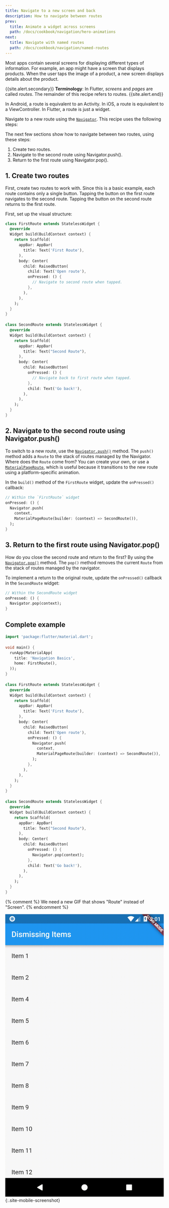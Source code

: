 ```yaml
---
title: Navigate to a new screen and back
description: How to navigate between routes
prev:
  title: Animate a widget across screens
  path: /docs/cookbook/navigation/hero-animations
next:
  title: Navigate with named routes
  path: /docs/cookbook/navigation/named-routes
---
```


Most apps contain several screens for displaying different types of
information.
For example, an app might have a screen that displays products.
When the user taps the image of a product, a new screen displays
details about the product.

{{site.alert.secondary}}
  **Terminology**: In Flutter, _screens_ and _pages_ are called _routes_.
  The remainder of this recipe refers to routes.
{{site.alert.end}}

In Android, a route is equivalent to an Activity.
In iOS, a route is equivalent to a ViewController.
In Flutter, a route is just a widget.

Navigate to a new route using the
[`Navigator`]({{site.api}}/flutter/widgets/Navigator-class.html).
This recipe uses the following steps:

The next few sections show how to navigate between two routes,
using these steps:

  1. Create two routes.
  2. Navigate to the second route using Navigator.push().
  3. Return to the first route using Navigator.pop().

## 1. Create two routes

First, create two routes to work with. Since this is a basic example,
each route contains only a single button. Tapping the button on the
first route navigates to the second route. Tapping the button on the
second route returns to the first route.

First, set up the visual structure:

```dart
class FirstRoute extends StatelessWidget {
  @override
  Widget build(BuildContext context) {
    return Scaffold(
      appBar: AppBar(
        title: Text('First Route'),
      ),
      body: Center(
        child: RaisedButton(
          child: Text('Open route'),
          onPressed: () {
            // Navigate to second route when tapped.
          },
        ),
      ),
    );
  }
}

class SecondRoute extends StatelessWidget {
  @override
  Widget build(BuildContext context) {
    return Scaffold(
      appBar: AppBar(
        title: Text("Second Route"),
      ),
      body: Center(
        child: RaisedButton(
          onPressed: () {
            // Navigate back to first route when tapped.
          },
          child: Text('Go back!'),
        ),
      ),
    );
  }
}
```

## 2. Navigate to the second route using Navigator.push()

To switch to a new route, use the
[`Navigator.push()`]({{site.api}}/flutter/widgets/Navigator/push.html)
method. The `push()` method adds a `Route` to the stack of routes managed by
the Navigator. Where does the `Route` come from?
You can create your own, or use a
[`MaterialPageRoute`]({{site.api}}/flutter/material/MaterialPageRoute-class.html),
which is useful because it transitions to the
new route using a platform-specific animation.

In the `build()` method of the `FirstRoute` widget,
update the `onPressed()` callback:

<!-- skip -->
```dart
// Within the `FirstRoute` widget
onPressed: () {
  Navigator.push(
    context,
    MaterialPageRoute(builder: (context) => SecondRoute()),
  );
}
```

## 3. Return to the first route using Navigator.pop()

How do you close the second route and return to the first? By using the
[`Navigator.pop()`]({{site.api}}/flutter/widgets/Navigator/pop.html)
method. The `pop()` method removes the current `Route` from the stack of
routes managed by the navigator.

To implement a return to the original route, update the `onPressed()`
callback in the `SecondRoute` widget:

<!-- skip -->
```dart
// Within the SecondRoute widget
onPressed: () {
  Navigator.pop(context);
}
```

## Complete example

```dart
import 'package:flutter/material.dart';

void main() {
  runApp(MaterialApp(
    title: 'Navigation Basics',
    home: FirstRoute(),
  ));
}

class FirstRoute extends StatelessWidget {
  @override
  Widget build(BuildContext context) {
    return Scaffold(
      appBar: AppBar(
        title: Text('First Route'),
      ),
      body: Center(
        child: RaisedButton(
          child: Text('Open route'),
          onPressed: () {
            Navigator.push(
              context,
              MaterialPageRoute(builder: (context) => SecondRoute()),
            );
          },
        ),
      ),
    );
  }
}

class SecondRoute extends StatelessWidget {
  @override
  Widget build(BuildContext context) {
    return Scaffold(
      appBar: AppBar(
        title: Text("Second Route"),
      ),
      body: Center(
        child: RaisedButton(
          onPressed: () {
            Navigator.pop(context);
          },
          child: Text('Go back!'),
        ),
      ),
    );
  }
}
```

{% comment %}
We need a new GIF that shows "Route" instead of "Screen".
{% endcomment %}

![Navigation Basics Demo](/images/cookbook/navigation-basics.gif){:.site-mobile-screenshot}
